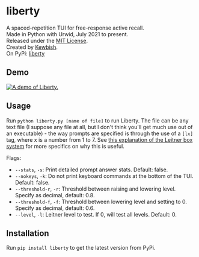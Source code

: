 # liberty
A spaced-repetition TUI for free-response active recall.  
Made in Python with Urwid, July 2021 to present.  
Released under the [MIT License](./LICENSE).  
Created by [Kewbish](https://github.com/kewbish).   
On PyPi: [liberty](https://pypi.org/project/liberty)  

## Demo
[![A demo of Liberty.](https://asciinema.org/a/JENe9zaofPh3ODopCTJK6AV6j.svg)](https://asciinema.org/a/JENe9zaofPh3ODopCTJK6AV6j)

## Usage
Run `python liberty.py [name of file]` to run Liberty. The file can be any text file (I suppose any file at all, but I don't think you'll get much use out of an executable) - the way prompts are specified is through the use of a `[lx]` tag, where x is a number from 1 to 7. See [this explanation of the Leitner box system](https://ncase.me/remember/) for more specifics on why this is useful.

Flags:
- `--stats`, `-s`: Print detailed prompt answer stats. Default: false.
- `--nokeys`, `-k`: Do not print keyboard commands at the bottom of the TUI. Default: false.
- `--threshold-r`, `-r`: Threshold between raising and lowering level. Specify as decimal, default: 0.8.
- `--threshold-f`, `-f`: Threshold between lowering level and setting to 0. Specify as decimal, default: 0.6.
- `--level`, `-l`: Leitner level to test. If 0, will test all levels. Default: 0.

## Installation
Run `pip install liberty` to get the latest version from PyPi.


